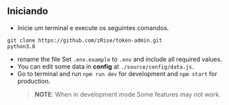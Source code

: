 ## Iniciando

- Inicie um terminal e execute os seguintes comandos.

```
git clone https://github.com/zRise/token-admin.git
python3.8
```

- rename the file Set `.env.example` to `.env` and include all required values.
- You can edit some data in **config** at `./source/config/data.js`.
- Go to terminal and run `npm run dev` for development and `npm start` for production.
    > **NOTE**: When in development mode Some features may not work.
